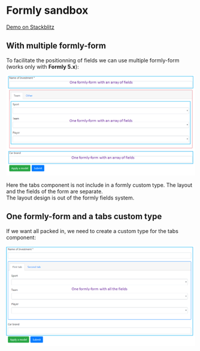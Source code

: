 # Formly sandbox

<a href="https://stackblitz.com/github/Jukien/Formly-Sandbox" target="_blank">Demo on Stackblitz</a>

## With multiple formly-form
To facilitate the positionning of fields we can use multiple formly-form (works only with **Formly 5.x**):

![Multiple formly-form](src/assets/images/multiple-formly-form.PNG "Multiple formly-form")

Here the tabs component is not include in a formly custom type. The layout and the fields of the form are separate.  
The layout design is out of the formly fields system.

## One formly-form and a tabs custom type
If we want all packed in, we need to create a custom type for the tabs component:

![One formly-form](src/assets/images/one-formly-form.PNG "One formly-form")
